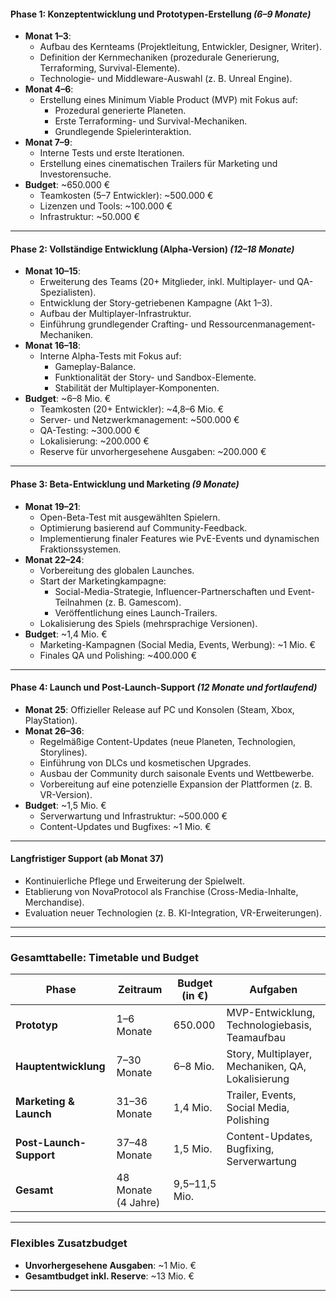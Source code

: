 #### **Phase 1: Konzeptentwicklung und Prototypen-Erstellung** _(6–9 Monate)_

- **Monat 1–3**:
    - Aufbau des Kernteams (Projektleitung, Entwickler, Designer, Writer).
    - Definition der Kernmechaniken (prozedurale Generierung, Terraforming, Survival-Elemente).
    - Technologie- und Middleware-Auswahl (z. B. Unreal Engine).
- **Monat 4–6**:
    - Erstellung eines Minimum Viable Product (MVP) mit Fokus auf:
        - Prozedural generierte Planeten.
        - Erste Terraforming- und Survival-Mechaniken.
        - Grundlegende Spielerinteraktion.
- **Monat 7–9**:
    - Interne Tests und erste Iterationen.
    - Erstellung eines cinematischen Trailers für Marketing und Investorensuche.
- **Budget**: ~650.000 €
	- Teamkosten (5–7 Entwickler): ~500.000 €
	- Lizenzen und Tools: ~100.000 €
	- Infrastruktur: ~50.000 €

---

#### **Phase 2: Vollständige Entwicklung (Alpha-Version)** _(12–18 Monate)_

- **Monat 10–15**:
    - Erweiterung des Teams (20+ Mitglieder, inkl. Multiplayer- und QA-Spezialisten).
    - Entwicklung der Story-getriebenen Kampagne (Akt 1–3).
    - Aufbau der Multiplayer-Infrastruktur.
    - Einführung grundlegender Crafting- und Ressourcenmanagement-Mechaniken.
- **Monat 16–18**:
    - Interne Alpha-Tests mit Fokus auf:
        - Gameplay-Balance.
        - Funktionalität der Story- und Sandbox-Elemente.
        - Stabilität der Multiplayer-Komponenten.
- **Budget**: ~6–8 Mio. €
	- Teamkosten (20+ Entwickler): ~4,8–6 Mio. €
	- Server- und Netzwerkmanagement: ~500.000 €
	- QA-Testing: ~300.000 €
	- Lokalisierung: ~200.000 €
	- Reserve für unvorhergesehene Ausgaben: ~200.000 €

---

#### **Phase 3: Beta-Entwicklung und Marketing** _(9 Monate)_

- **Monat 19–21**:
    - Open-Beta-Test mit ausgewählten Spielern.
    - Optimierung basierend auf Community-Feedback.
    - Implementierung finaler Features wie PvE-Events und dynamischen Fraktionssystemen.
- **Monat 22–24**:
    - Vorbereitung des globalen Launches.
    - Start der Marketingkampagne:
        - Social-Media-Strategie, Influencer-Partnerschaften und Event-Teilnahmen (z. B. Gamescom).
        - Veröffentlichung eines Launch-Trailers.
    - Lokalisierung des Spiels (mehrsprachige Versionen).
- **Budget**: ~1,4 Mio. €
	- Marketing-Kampagnen (Social Media, Events, Werbung): ~1 Mio. €
	- Finales QA und Polishing: ~400.000 €

---

#### **Phase 4: Launch und Post-Launch-Support** _(12 Monate und fortlaufend)_

- **Monat 25**: Offizieller Release auf PC und Konsolen (Steam, Xbox, PlayStation).
- **Monat 26–36**:
    - Regelmäßige Content-Updates (neue Planeten, Technologien, Storylines).
    - Einführung von DLCs und kosmetischen Upgrades.
    - Ausbau der Community durch saisonale Events und Wettbewerbe.
    - Vorbereitung auf eine potenzielle Expansion der Plattformen (z. B. VR-Version).
- **Budget**: ~1,5 Mio. €
    - Serverwartung und Infrastruktur: ~500.000 €
    - Content-Updates und Bugfixes: ~1 Mio. €

---

#### **Langfristiger Support (ab Monat 37)**

- Kontinuierliche Pflege und Erweiterung der Spielwelt.
- Etablierung von NovaProtocol als Franchise (Cross-Media-Inhalte, Merchandise).
- Evaluation neuer Technologien (z. B. KI-Integration, VR-Erweiterungen).

---
---

### **Gesamttabelle: Timetable und Budget**

|**Phase**|**Zeitraum**|**Budget (in €)**|**Aufgaben**|
|---|---|---|---|
|**Prototyp**|1–6 Monate|650.000|MVP-Entwicklung, Technologiebasis, Teamaufbau|
|**Hauptentwicklung**|7–30 Monate|6–8 Mio.|Story, Multiplayer, Mechaniken, QA, Lokalisierung|
|**Marketing & Launch**|31–36 Monate|1,4 Mio.|Trailer, Events, Social Media, Polishing|
|**Post-Launch-Support**|37–48 Monate|1,5 Mio.|Content-Updates, Bugfixing, Serverwartung|
|**Gesamt**|48 Monate (4 Jahre)|9,5–11,5 Mio.||

---

### **Flexibles Zusatzbudget**

- **Unvorhergesehene Ausgaben**: ~1 Mio. €
- **Gesamtbudget inkl. Reserve**: ~13 Mio. €

---
